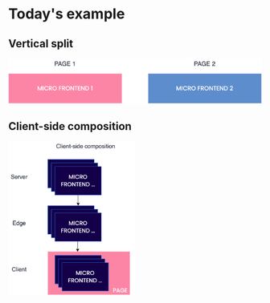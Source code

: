 # Today's example

<div class="flex">

<div class="flex flex-col items-center">

## Vertical split
<img src="/assets/mfe-vertical-split.png" />

</div>

<div class="flex flex-col items-center w-full">

## Client-side composition
<img style="width: 50%" src="/assets/client-side-composition.png" />

</div>

</div>